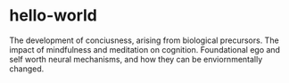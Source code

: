 # hello-world

The development of conciusness, arising from biological precursors.
The impact of mindfulness and meditation on cognition.
Foundational ego and self worth neural mechanisms, and how they can be enviornmentally changed.
